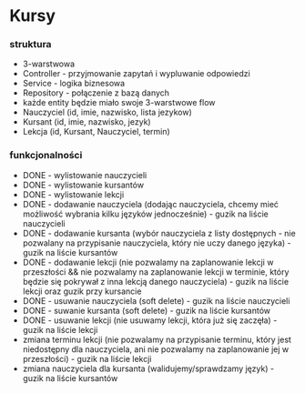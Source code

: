 # Kursy

### struktura
- 3-warstwowa
- Controller - przyjmowanie zapytań i wypluwanie odpowiedzi
- Service - logika biznesowa
- Repository - połączenie z bazą danych
- każde entity będzie miało swoje 3-warstwowe flow
- Nauczyciel (id, imie, nazwisko, lista jezykow)
- Kursant (id, imie, nazwisko, jezyk)
- Lekcja (id, Kursant, Nauczyciel, termin)

### funkcjonalności
- DONE - wylistowanie nauczycieli
- DONE - wylistowanie kursantów
- DONE - wylistowanie lekcji
- DONE - dodawanie nauczyciela (dodając nauczyciela, chcemy mieć możliwość wybrania kilku języków jednocześnie) - guzik na liście nauczycieli
- DONE - dodawanie kursanta (wybór nauczyciela z listy dostępnych - nie pozwalany na przypisanie nauczyciela, który nie uczy danego języka) - guzik na liście kursantów
- DONE - dodawanie lekcji (nie pozwalamy na zaplanowanie lekcji w przeszłości && nie pozwalamy na zaplanowanie lekcji w terminie, który będzie się pokrywał z inna lekcją danego nauczyciela) - guzik na liście lekcji oraz guzik przy kursancie
- DONE - usuwanie nauczyciela (soft delete) - guzik na liście nauczycieli
- DONE - suwanie kursanta (soft delete) - guzik na liście kursantów
- DONE - usuwanie lekcji (nie usuwamy lekcji, która już się zaczęła) - guzik na liście lekcji
- zmiana terminu lekcji (nie pozwalamy na przypisanie terminu, który jest niedostępny dla nauczyciela, ani nie pozwalamy na zaplanowanie jej w przeszłości) - guzik na liście lekcji
- zmiana nauczyciela dla kursanta (walidujemy/sprawdzamy język) - guzik na liście kursantów

